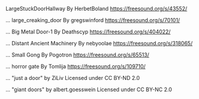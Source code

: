 LargeStuckDoorHallway
By HerbetBoland
https://freesound.org/s/43552/

...
large_creaking_door
By gregswinford
https://freesound.org/s/70101/

...
Big Metal Door-1
By Deathscyp
https://freesound.org/s/404022/

...
Distant Ancient Machinery
By nebyoolae
https://freesound.org/s/318065/

...
Small Gong
By Pogotron
https://freesound.org/s/65513/

...
horror gate
By Tomlija
https://freesound.org/s/109710/

...
"just a door" 
by ZiLiv 
Licensed under CC BY-ND 2.0

...
"giant doors" 
by albert.goesswein 
Licensed under CC BY-NC 2.0

 


